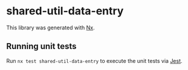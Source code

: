 # shared-util-data-entry

This library was generated with [Nx](https://nx.dev).

## Running unit tests

Run `nx test shared-util-data-entry` to execute the unit tests via [Jest](https://jestjs.io).
